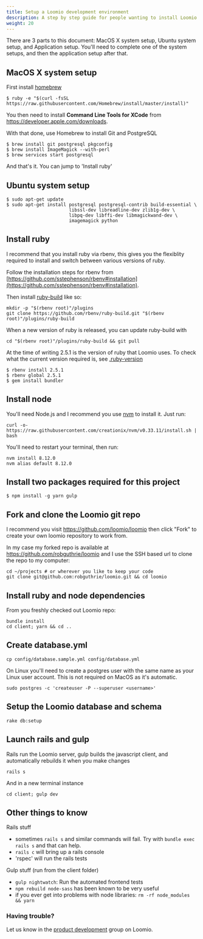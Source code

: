 ```yaml
---
title: Setup a Loomio development environment
description: A step by step guide for people wanting to install Loomio on their personal computer so they can fix bugs and write features.
weight: 20
---
```


There are 3 parts to this document: MacOS X system setup, Ubuntu system setup, and Application setup. You'll need to complete one of the system setups, and then the application setup after that.

## MacOS X system setup

First install [homebrew](http://brew.sh)

```
$ ruby -e "$(curl -fsSL https://raw.githubusercontent.com/Homebrew/install/master/install)"
```

You then need to install __Command Line Tools for XCode__ from https://developer.apple.com/downloads.

With that done, use Homebrew to install Git and PostgreSQL

```
$ brew install git postgresql pkgconfig
$ brew install ImageMagick --with-perl
$ brew services start postgresql
```

And that's it. You can jump to 'Install ruby'

## Ubuntu system setup

```
$ sudo apt-get update
$ sudo apt-get install postgresql postgresql-contrib build-essential \
                       libssl-dev libreadline-dev zlib1g-dev \
                       libpq-dev libffi-dev libmagickwand-dev \
                       imagemagick python
```

## Install ruby

I recommend that you install ruby via rbenv, this gives you the flexiblity required to install and switch between various versions of ruby.

Follow the installation steps for rbenv from  [https://github.com/sstephenson/rbenv#installation](https://github.com/sstephenson/rbenv#installation).

Then install [ruby-build](https://github.com/sstephenson/ruby-build#readme) like so:

```
mkdir -p "$(rbenv root)"/plugins
git clone https://github.com/rbenv/ruby-build.git "$(rbenv root)"/plugins/ruby-build
```

When a new version of ruby is released, you can update ruby-build with
```
cd "$(rbenv root)"/plugins/ruby-build && git pull
```

At the time of writing 2.5.1 is the version of ruby that Loomio uses. To check what the current version required is, see [.ruby-version](https://github.com/loomio/loomio/blob/master/.ruby-version)

```
$ rbenv install 2.5.1
$ rbenv global 2.5.1
$ gem install bundler
```

## Install node

You'll need Node.js and I recommend you use [nvm](https://github.com/creationix/nvm) to install it. Just run:

```
curl -o- https://raw.githubusercontent.com/creationix/nvm/v0.33.11/install.sh | bash
```

You'll need to restart your terminal, then run:

```
nvm install 8.12.0
nvm alias default 8.12.0
```

## Install two packages required for this project

```
$ npm install -g yarn gulp
```

## Fork and clone the Loomio git repo

I recommend you visit https://github.com/loomio/loomio then click "Fork" to create your own loomio repository to work from.

In my case my forked repo is available at https://github.com/robguthrie/loomio and I use the SSH based url to clone the repo to my computer:

```
cd ~/projects # or wherever you like to keep your code
git clone git@github.com:robguthrie/loomio.git && cd loomio
```

## Install ruby and node dependencies

From you freshly checked out Loomio repo:

```
bundle install
cd client; yarn && cd ..
```

## Create database.yml

```
cp config/database.sample.yml config/database.yml
```

On Linux you'll need to create a postgres user with the same name as your Linux user account. This is not required on MacOS as it's automatic.

```
sudo postgres -c 'createuser -P --superuser <username>'
```

## Setup the Loomio database and schema

```
rake db:setup
```

## Launch rails and gulp
Rails run the Loomio server, gulp builds the javascript client, and automatically rebuilds it when you make changes

```
rails s
```

And in a new terminal instance
```
cd client; gulp dev
```

## Other things to know
Rails stuff

- sometimes `rails s` and similar commands will fail. Try with `bundle exec rails s` and that can help.
- `rails c` will bring up a rails console
- 'rspec' will run the rails tests

Gulp stuff (run from the client folder)

- `gulp nightwatch`: Run the automated frontend tests
- `npm rebuild node-sass` has been known to be very useful
- if you ever get into problems with node libraries: `rm -rf node_modules && yarn`

### Having trouble?
Let us know in the [product development](https://www.loomio.org/g/GN7EFQTK/loomio-community-product-development) group on Loomio.
